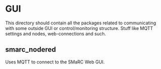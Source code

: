 # GUI
This directory should contain all the packages related to communicating with some outside GUI or control/monitoring structure.
Stuff like MQTT settings and nodes, web-connections and such.

## smarc_nodered
Uses MQTT to connect to the SMaRC Web GUI.
